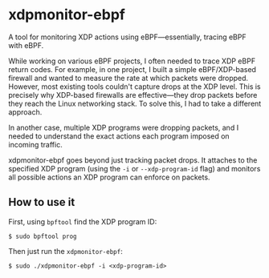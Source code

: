 # xdpmonitor-ebpf

A tool for monitoring XDP actions using eBPF—essentially, tracing eBPF with eBPF.

While working on various eBPF projects, I often needed to trace XDP eBPF return codes. For example, in one project, I built a simple eBPF/XDP-based firewall and wanted to measure the rate at which packets were dropped. However, most existing tools couldn't capture drops at the XDP level. This is precisely why XDP-based firewalls are effective—they drop packets before they reach the Linux networking stack. To solve this, I had to take a different approach.

In another case, multiple XDP programs were dropping packets, and I needed to understand the exact actions each program imposed on incoming traffic.

xdpmonitor-ebpf goes beyond just tracking packet drops. It attaches to the specified XDP program (using the `-i` or `--xdp-program-id` flag) and monitors all possible actions an XDP program can enforce on packets.

## How to use it

First, using `bpftool` find the XDP program ID:
```
$ sudo bpftool prog
```

Then just run the `xdpmonitor-ebpf`:
```
$ sudo ./xdpmonitor-ebpf -i <xdp-program-id>
```
